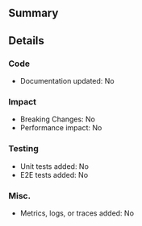 ## Summary
<!-- What does your PR do? -->

## Details

### Code
- Documentation updated: No <!-- Yes|No|Pending -->

### Impact
- Breaking Changes: No <!-- Yes|No -->
- Performance impact: No <!-- Yes|No -->

### Testing
- Unit tests added: No <!-- Yes|No -->
- E2E tests added: No <!-- Yes|No -->

### Misc.
- Metrics, logs, or traces added: No <!-- Yes|No -->
